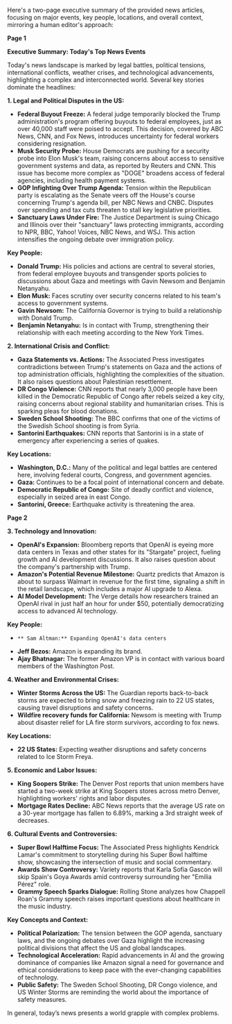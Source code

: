 Here's a two-page executive summary of the provided news articles, focusing on major events, key people, locations, and overall context, mirroring a human editor's approach:

**Page 1**

**Executive Summary: Today's Top News Events**

Today's news landscape is marked by legal battles, political tensions, international conflicts, weather crises, and technological advancements, highlighting a complex and interconnected world. Several key stories dominate the headlines:

**1. Legal and Political Disputes in the US:**

*   **Federal Buyout Freeze:** A federal judge temporarily blocked the Trump administration's program offering buyouts to federal employees, just as over 40,000 staff were poised to accept. This decision, covered by ABC News, CNN, and Fox News, introduces uncertainty for federal workers considering resignation.
*   **Musk Security Probe:** House Democrats are pushing for a security probe into Elon Musk's team, raising concerns about access to sensitive government systems and data, as reported by Reuters and CNN. This issue has become more complex as "DOGE" broadens access of federal agencies, including health payment systems.&#x20;
*   **GOP Infighting Over Trump Agenda:** Tension within the Republican party is escalating as the Senate veers off the House's course concerning Trump's agenda bill, per NBC News and CNBC. Disputes over spending and tax cuts threaten to stall key legislative priorities.
*   **Sanctuary Laws Under Fire:** The Justice Department is suing Chicago and Illinois over their "sanctuary" laws protecting immigrants, according to NPR, BBC, Yahoo! Voices, NBC News, and WSJ. This action intensifies the ongoing debate over immigration policy.

**Key People:**

*   **Donald Trump:**  His policies and actions are central to several stories, from federal employee buyouts and transgender sports policies to discussions about Gaza and meetings with Gavin Newsom and Benjamin Netanyahu.
*   **Elon Musk:** Faces scrutiny over security concerns related to his team's access to government systems.
*   **Gavin Newsom:** The California Governor is trying to build a relationship with Donald Trump.
*   **Benjamin Netanyahu:** Is in contact with Trump, strengthening their relationship with each meeting according to the New York Times.

**2. International Crisis and Conflict:**

*   **Gaza Statements vs. Actions:** The Associated Press investigates contradictions between Trump's statements on Gaza and the actions of top administration officials, highlighting the complexities of the situation. It also raises questions about Palestinian resettlement.
*   **DR Congo Violence:** CNN reports that nearly 3,000 people have been killed in the Democratic Republic of Congo after rebels seized a key city, raising concerns about regional stability and humanitarian crises. This is sparking pleas for blood donations.
*   **Sweden School Shooting:** The BBC confirms that one of the victims of the Swedish School shooting is from Syria.
*   **Santorini Earthquakes:** CNN reports that Santorini is in a state of emergency after experiencing a series of quakes.

**Key Locations:**

*   **Washington, D.C.:** Many of the political and legal battles are centered here, involving federal courts, Congress, and government agencies.
*   **Gaza:** Continues to be a focal point of international concern and debate.
*   **Democratic Republic of Congo:** Site of deadly conflict and violence, especially in seized area in east Congo.
*   **Santorini, Greece:** Earthquake activity is threatening the area.

**Page 2**

**3. Technology and Innovation:**

*   **OpenAI's Expansion:** Bloomberg reports that OpenAI is eyeing more data centers in Texas and other states for its "Stargate" project, fueling growth and AI development discussions. It also raises question about the company's partnership with Trump.
*   **Amazon's Potential Revenue Milestone:** Quartz predicts that Amazon is about to surpass Walmart in revenue for the first time, signaling a shift in the retail landscape, which includes a major AI upgrade to Alexa.
*   **AI Model Development:** The Verge details how researchers trained an OpenAI rival in just half an hour for under $50, potentially democratizing access to advanced AI technology.

**Key People:**

*     ** Sam Altman:** Expanding OpenAI's data centers
*   **Jeff Bezos:** Amazon is expanding its brand.
*   **Ajay Bhatnagar:** The former Amazon VP is in contact with various board members of the Washington Post.

**4. Weather and Environmental Crises:**

*   **Winter Storms Across the US:** The Guardian reports back-to-back storms are expected to bring snow and freezing rain to 22 US states, causing travel disruptions and safety concerns.
*   **Wildfire recovery funds for California:** Newsom is meeting with Trump about disaster relief for LA fire storm survivors, according to fox news.

**Key Locations:**

*   **22 US States:** Expecting weather disruptions and safety concerns related to Ice Storm Freya.

**5. Economic and Labor Issues:**

*   **King Soopers Strike:** The Denver Post reports that union members have started a two-week strike at King Soopers stores across metro Denver, highlighting workers' rights and labor disputes.
*   **Mortgage Rates Decline:** ABC News reports that the average US rate on a 30-year mortgage has fallen to 6.89%, marking a 3rd straight week of decreases.

**6. Cultural Events and Controversies:**

*   **Super Bowl Halftime Focus:** The Associated Press highlights Kendrick Lamar's commitment to storytelling during his Super Bowl halftime show, showcasing the intersection of music and social commentary.
*   **Awards Show Controversy:** Variety reports that Karla Sofía Gascón will skip Spain's Goya Awards amid controversy surrounding her "Emilia Pérez" role.
*   **Grammy Speech Sparks Dialogue:** Rolling Stone analyzes how Chappell Roan's Grammy speech raises important questions about healthcare in the music industry.

**Key Concepts and Context:**

*   **Political Polarization:** The tension between the GOP agenda, sanctuary laws, and the ongoing debates over Gaza highlight the increasing political divisions that affect the US and global landscapes.
*   **Technological Acceleration:** Rapid advancements in AI and the growing dominance of companies like Amazon signal a need for governance and ethical considerations to keep pace with the ever-changing capabilities of technology.
*   **Public Safety:** The Sweden School Shooting, DR Congo violence, and US Winter Storms are reminding the world about the importance of safety measures.

In general, today’s news presents a world grapple with complex problems.
